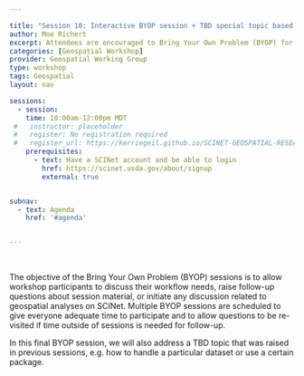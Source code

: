 ```yaml
---

title: "Session 10: Interactive BYOP session + TBD special topic based on previous sessions' discussions"
author: Moe Richert
excerpt: Attendees are encouraged to Bring Your Own Problem (BYOP) for discussion and troubleshooting. A TBD special topic inspired by discussion earlier in the week will also be explored.
categories: [Geospatial Workshop]  
provider: Geospatial Working Group
type: workshop
tags: Geospatial
layout: nav

sessions:
  - session: 
    time: 10:00am-12:00pm MDT
 #   instructor: placeholder
 #   register: No registration required
 #   register_url: https://kerriegeil.github.io/SCINET-GEOSPATIAL-RESEARCH-WG/
    prerequisites:
      - text: Have a SCINet account and be able to login 
        href: https://scinet.usda.gov/about/signup
        external: true


subnav:
  - text: Agenda
    href: '#agenda'


---
```


<br>

The objective of the Bring Your Own Problem (BYOP) sessions is to allow workshop participants to discuss their workflow needs, raise follow-up questions about session material, or initiate any discussion related to geospatial analyses on SCINet. Multiple BYOP sessions are scheduled to give everyone adequate time to participate and to allow questions to be re-visited if time outside of sessions is needed for follow-up. 

In this final BYOP session, we will also address a TBD topic that was raised in previous sessions, e.g. how to handle a particular dataset or use a certain package. 